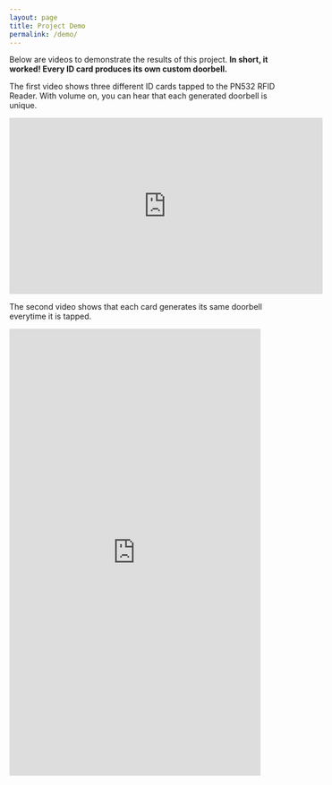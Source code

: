 ```yaml
---
layout: page
title: Project Demo
permalink: /demo/
---
```


Below are videos to demonstrate the results of this project. **In short, it worked! Every ID card produces its own custom doorbell.**

The first video shows three different ID cards tapped to the PN532 RFID Reader. With volume on, you can hear that each generated doorbell is unique.

<iframe width="560" height="315" src="https://www.youtube.com/embed/zMn7RPTVROs" title="Youtube video Player" frameborder="0" allow="accelerometer; autoplay; clipboard-write; encrypted-media; gyroscope; picture-in-picture" allowfullscreen></iframe>


The second video shows that each card generates its same doorbell everytime it is tapped.

<iframe width="449" height="799" src="https://www.youtube.com/embed/7q_7YfnZtTw" title="RFID Doorbell - 3 RFID cards" frameborder="0" allow="accelerometer; autoplay; clipboard-write; encrypted-media; gyroscope; picture-in-picture" allowfullscreen></iframe>

